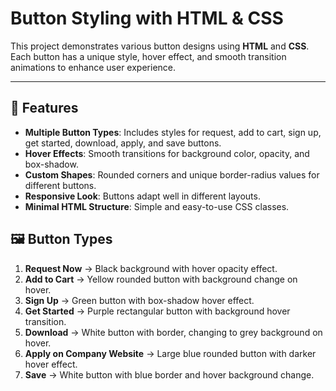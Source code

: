# Button Styling with HTML & CSS

This project demonstrates various button designs using **HTML** and **CSS**.  
Each button has a unique style, hover effect, and smooth transition animations to enhance user experience.

---

## 📌 Features

- **Multiple Button Types**: Includes styles for request, add to cart, sign up, get started, download, apply, and save buttons.
- **Hover Effects**: Smooth transitions for background color, opacity, and box-shadow.
- **Custom Shapes**: Rounded corners and unique border-radius values for different buttons.
- **Responsive Look**: Buttons adapt well in different layouts.
- **Minimal HTML Structure**: Simple and easy-to-use CSS classes.



## 🖼️ Button Types

1. **Request Now** → Black background with hover opacity effect.
2. **Add to Cart** → Yellow rounded button with background change on hover.
3. **Sign Up** → Green button with box-shadow hover effect.
4. **Get Started** → Purple rectangular button with background hover transition.
5. **Download** → White button with border, changing to grey background on hover.
6. **Apply on Company Website** → Large blue rounded button with darker hover effect.
7. **Save** → White button with blue border and hover background change.



